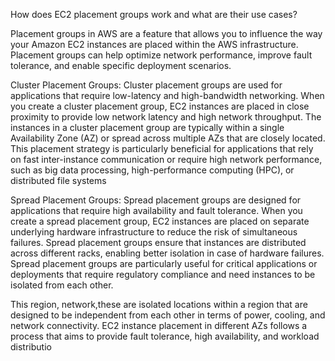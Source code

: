 
How does EC2 placement groups work and what are their use cases?

Placement groups in AWS are a feature that allows you to influence the way your Amazon EC2 instances are placed within the AWS infrastructure. Placement groups can help optimize network performance, improve fault tolerance, and enable specific deployment scenarios.

Cluster Placement Groups: Cluster placement groups are used for applications that require low-latency and high-bandwidth networking. When you create a cluster placement group, EC2 instances are placed in close proximity to provide low network latency and high network throughput. The instances in a cluster placement group are typically within a single Availability Zone (AZ) or spread across multiple AZs that are closely located. This placement strategy is particularly beneficial for applications that rely on fast inter-instance communication or require high network performance, such as big data processing, high-performance computing (HPC), or distributed file systems


Spread Placement Groups: Spread placement groups are designed for applications that require high availability and fault tolerance. When you create a spread placement group, EC2 instances are placed on separate underlying hardware infrastructure to reduce the risk of simultaneous failures. Spread placement groups ensure that instances are distributed across different racks, enabling better isolation in case of hardware failures. Spread placement groups are particularly useful for critical applications or deployments that require regulatory compliance and need instances to be isolated from each other.


This region, network,these are isolated locations within a region that are designed to be independent from each other in terms of power, cooling, and network connectivity. EC2 instance placement in different AZs follows a process that aims to provide fault tolerance, high availability, and workload distributio
